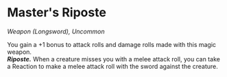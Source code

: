 # Master's Riposte
*Weapon (Longsword), Uncommon*

You gain a +1 bonus to attack rolls and damage rolls made with this magic weapon.  
***Riposte.*** When a creature misses you with a melee attack roll, you can take a Reaction to make a melee attack roll with the sword against the creature.